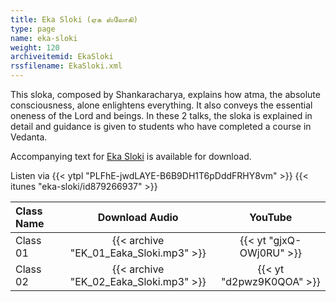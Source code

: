 ```yaml
---
title: Eka Sloki (ஏக ஸ்லோகி)
type: page
name: eka-sloki
weight: 120
archiveitemid: EkaSloki
rssfilename: EkaSloki.xml
---
```


This sloka, composed by Shankaracharya, explains how atma, the absolute consciousness, alone enlightens everything. It also conveys the essential oneness of the Lord and beings. In these 2 talks, the sloka is explained in detail and guidance is given to students who have completed a course in Vedanta.

Accompanying text for [Eka Sloki](https://archive.org/download/VedanticTexts/Eka_Sloki.pdf) is available for download.

Listen via {{< ytpl "PLFhE-jwdLAYE-B6B9DH1T6pDddFRHY8vm" >}} {{< itunes "eka-sloki/id879266937" >}}

Class Name | Download Audio | YouTube
:---|:---:|:---:
Class 01 | {{< archive "EK_01_Eaka_Sloki.mp3" >}} | {{< yt "gjxQ-OWj0RU" >}}
Class 02 | {{< archive "EK_02_Eaka_Sloki.mp3" >}} | {{< yt "d2pwz9K0QOA" >}}

